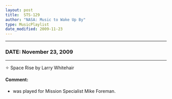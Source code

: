 ```yaml
---
layout: post
title:  STS-129
author: "NASA: Music to Wake Up By"
type: MusicPlaylist
date_modified: 2009-11-23
---
```


----
### DATE: November 23, 2009
----
✧ Space Rise by Larry Whitehair

#### Comment:
* was played for Mission Specialist Mike Foreman.
